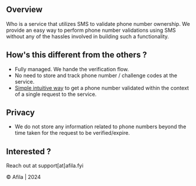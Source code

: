## Overview

Who is a service that utilizes SMS to validate phone number ownership. We provide an easy way to perform phone number validations using SMS without any of the hassles involved in building such a functionality.

## How's this different from the others ? 

- Fully managed. We hande the verification flow.
- No need to store and track phone number / challenge codes at the service.
- [Simple intuitive way](./Flow.md) to get a phone number validated within the context of a single request to the service.  

## Privacy

- We do not store any information related to phone numbers beyond the time taken for the request to be verified/expire.

## Interested ?

Reach out at support[at]afila.fyi

&copy; Afila | 2024
